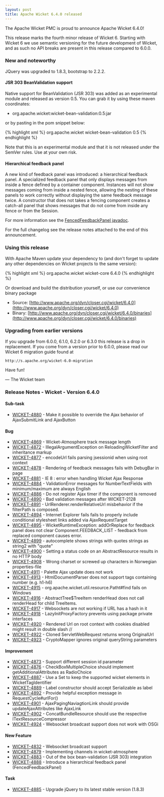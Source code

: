 ```yaml
---
layout: post
title: Apache Wicket 6.4.0 released
---
```


The Apache Wicket PMC is proud to announce Apache Wicket 6.4.0!

This release marks the fourth minor release of Wicket 6. Starting
with Wicket 6 we use semantic versioning for the future development of
Wicket, and as such no API breaks are present in this release compared
to 6.0.0.

### New and noteworthy

JQuery was upgraded to 1.8.3, bootstrap to 2.2.2.

#### JSR 303 BeanValidation support

Native support for BeanValidation (JSR 303) was added as an 
experimental module and released as version 0.5. You can grab it
by using these maven coordinates:

 * org.apache.wicket:wicket-bean-validation:0.5:jar

or by pasting in the pom snippet below:

{% highlight xml %}
<dependency>
    <groupId>org.apache.wicket</groupId>
    <artifactId>wicket-bean-validation</artifactId>
    <version>0.5</version>
</dependency>
{% endhighlight %}

Note that this is an experimental module and that it is not released
under the SemVer rules. Use at your own risk.

#### Hierarchical feedback panel

A new kind of feedback panel was introduced: a hierarchical feedback
panel. A specialized feedback panel that only displays messages from
inside a fence defined by a container component. Instances will not
show messages coming from inside a nested fence, allowing the nesting
of these panels to work correctly without displaying the same
feedback message twice. A constructor that does not takes a fencing
component creates a catch-all panel that shows messages that do not
come from inside any fence or from the Session.

For more information see the [FencedFeedbackPanel javadoc](http://s.apache.org/wicket-FencedFeedbackPanel).

For the full changelog see the release notes attached to the end of
this announcement.

### Using this release

With Apache Maven update your dependency to (and don't forget to
update any other dependencies on Wicket projects to the same version):

{% highlight xml %}
<dependency>
    <groupId>org.apache.wicket</groupId>
    <artifactId>wicket-core</artifactId>
    <version>6.4.0</version>
</dependency>
{% endhighlight %}

Or download and build the distribution yourself, or use our
convenience binary package

 * Source: [http://www.apache.org/dyn/closer.cgi/wicket/6.4.0](http://www.apache.org/dyn/closer.cgi/wicket/6.4.0)
 * Binary: [http://www.apache.org/dyn/closer.cgi/wicket/6.4.0/binaries](http://www.apache.org/dyn/closer.cgi/wicket/6.4.0/binaries)

### Upgrading from earlier versions

If you upgrade from 6.0.0, 6.1.0, 6.2.0 or 6.3.0 this release is a drop in
replacement. If you come from a version prior to 6.0.0, please
read our Wicket 6 migration guide found at

    http://s.apache.org/wicket-6.0-migration

Have fun!

— The Wicket team

### Release Notes - Wicket - Version 6.4.0

#### Sub-task

 * [WICKET-4880](WICKET-4880) - Make it possible to override the Ajax behavior of AjaxSubmitLink and AjaxButton

#### Bug

 * [WICKET-4869](https://issues.apache.org/jira/browse/WICKET-4869) - Wicket-Atmosphere track message length
 * [WICKET-4872](https://issues.apache.org/jira/browse/WICKET-4872) - IllegalArgumentException on ReloadingWicketFilter and inheritance markup
 * [WICKET-4877](https://issues.apache.org/jira/browse/WICKET-4877) - encodeUrl fails parsing jsessionid when using root context
 * [WICKET-4878](https://issues.apache.org/jira/browse/WICKET-4878) - Rendering of feedback messages fails with DebugBar in page
 * [WICKET-4881](https://issues.apache.org/jira/browse/WICKET-4881) - IE 8 : error when handling Wicket Ajax Response
 * [WICKET-4884](https://issues.apache.org/jira/browse/WICKET-4884) - ValidationError messages for NumberTextFields with minimum/maximum are always English
 * [WICKET-4886](https://issues.apache.org/jira/browse/WICKET-4886) - Do not register Ajax timer if the component is removed
 * [WICKET-4890](https://issues.apache.org/jira/browse/WICKET-4890) - Bad validation messages after WICKET-2128
 * [WICKET-4891](https://issues.apache.org/jira/browse/WICKET-4891) - UrlRenderer.renderRelativeUrl misbehavior if the filterPath is composed.
 * [WICKET-4894](https://issues.apache.org/jira/browse/WICKET-4894) - Internet Explorer fails fails to properly include conditional stylesheet links added via AjaxRequestTarget
 * [WICKET-4895](https://issues.apache.org/jira/browse/WICKET-4895) - WicketRuntimeException: addOrReplace for feedback panel does not clear Component.FEEDBACK_LIST - feedback from replaced component causes error.
 * [WICKET-4899](https://issues.apache.org/jira/browse/WICKET-4899) - autocomplete shows strings with quotes strings as string2 with &quot;quote&quot;
 * [WICKET-4900](https://issues.apache.org/jira/browse/WICKET-4900) - Setting a status code on an AbstractResource results in no HTTP body
 * [WICKET-4908](https://issues.apache.org/jira/browse/WICKET-4908) - Wrong charset or screwed up characters in Norwegian properties-file
 * [WICKET-4911](https://issues.apache.org/jira/browse/WICKET-4911) - Palette Ajax update does not work
 * [WICKET-4913](https://issues.apache.org/jira/browse/WICKET-4913) - HtmlDocumentParser does not support tags containing number (e.g. h1-h6)
 * [WICKET-4915](https://issues.apache.org/jira/browse/WICKET-4915) - org.apache.wicket.util.resource.Patht#find fails on Windows
 * [WICKET-4916](https://issues.apache.org/jira/browse/WICKET-4916) - AbstractTree$TreeItem renderHead does not call renderHead for child TreeItems.
 * [WICKET-4917](https://issues.apache.org/jira/browse/WICKET-4917) - Websockets are not working if URL has a hash in it
 * [WICKET-4918](https://issues.apache.org/jira/browse/WICKET-4918) - LazyInitProxyFactory prevents using package private interfaces
 * [WICKET-4920](https://issues.apache.org/jira/browse/WICKET-4920) - Rendered Url on root context with cookies disabled might result in double slash //
 * [WICKET-4922](https://issues.apache.org/jira/browse/WICKET-4922) - Cloned ServletWebRequest returns wrong OriginalUrl
 * [WICKET-4923](https://issues.apache.org/jira/browse/WICKET-4923) - CryptoMapper ignores original queryString parameters

#### Improvement

 * [WICKET-4873](https://issues.apache.org/jira/browse/WICKET-4873) - Support different session id parameter
 * [WICKET-4876](https://issues.apache.org/jira/browse/WICKET-4876) - CheckBoxMultipleChoice should implement getAdditionalAttributes as RadioChoice
 * [WICKET-4887](https://issues.apache.org/jira/browse/WICKET-4887) - Use a Set to keep the supported wicket elements in WicketTagIdentifier
 * [WICKET-4889](https://issues.apache.org/jira/browse/WICKET-4889) - Label constructor should accept Serializable as label
 * [WICKET-4892](https://issues.apache.org/jira/browse/WICKET-4892) - Provide helpful exception message in RequestCycle#urlFor()
 * [WICKET-4901](https://issues.apache.org/jira/browse/WICKET-4901) - AjaxPagingNaviagtionLink should provide updateAjaxAttributes like AjaxLink
 * [WICKET-4902](https://issues.apache.org/jira/browse/WICKET-4902) - ConcatBundleResource should use the respective ITextResourceCompressor
 * [WICKET-4924](https://issues.apache.org/jira/browse/WICKET-4924) - Websocket broadcast support does not work with OSGi
	
#### New Feature

 * [WICKET-4832](https://issues.apache.org/jira/browse/WICKET-4832) - Websocket broadcast support
 * [WICKET-4879](https://issues.apache.org/jira/browse/WICKET-4879) - Implementing channels in wicket-atmosphere
 * [WICKET-4883](https://issues.apache.org/jira/browse/WICKET-4883) - Out of the box bean-validation (JSR 303) integration
 * [WICKET-4888](https://issues.apache.org/jira/browse/WICKET-4888) - Introduce a hierarchical feedback panel (FencedFeedbackPanel)

#### Task

 * [WICKET-4885](https://issues.apache.org/jira/browse/WICKET-4885) - Upgrade jQuery to its latest stable version (1.8.3)
